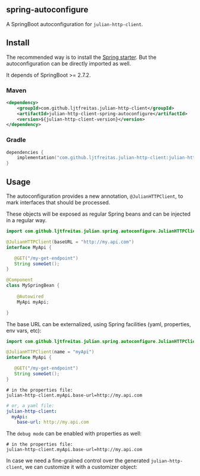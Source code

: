 ## spring-autoconfigure

A SpringBoot autoconfiguration for `julian-http-client`.

## Install

The recommended way is to install the [Spring starter](../spring-starter/README.md). But the autoconfiguration can be directly imported as well.

It depends of SpringBoot >= 2.7.2.

### Maven
```xml
<dependency>
    <groupId>com.github.ljtfreitas.julian-http-client</groupId>
    <artifactId>julian-http-client-spring-autoconfigure</artifactId>
    <version>${julian-http-client-version}</version>
</dependency>
```

### Gradle
```kotlin
dependencies {
    implementation("com.github.ljtfreitas.julian-http-client:julian-http-client-spring-autoconfigure:$julianHttpClientVersion")
}
```

## Usage

The autoconfiguration provides a new annotation, `@JulianHTTPClient`, to mark interfaces that should be processed. 

These objects will be exposed as regular Spring beans and can be injected in a regular way.

```java
import com.github.ljtfreitas.julian.spring.autoconfigure.JulianHTTPClient;

@JulianHTTPClient(baseURL = "http://my.api.com")
interface MyApi {

   @GET("/my-get-endpoint") 
   String someGet(); 
}

@Component
class MySpringBean {
    
    @Autowired
    MyApi myApi;

}
```

The base URL can be externalized, using Spring facilities (yaml, properties, env vars, etc):

```java
import com.github.ljtfreitas.julian.spring.autoconfigure.JulianHTTPClient;

@JulianHTTPClient(name = "myApi")
interface MyApi {

   @GET("/my-get-endpoint") 
   String someGet(); 
}
```
```properties
# in the properties file:
julian-http-client.myApi.base-url=http://my.api.com
```
```yaml
# or, a yaml file:
julian-http-client:
  myApi:
    base-url: http://my.api.com
```

The `debug mode` can be enabled with properties as well:

```properties
# in the properties file:
julian-http-client.myApi.base-url=http://my.api.com
```

In case we need a fine-grained control over the generated `julian-http-client`, we can customize it with a customizer object:

```
```